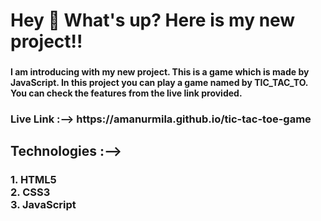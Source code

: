 <h1 align="left">Hey 👋 What's up?  Here is my new project!!</h1>

###

<h4 align="left">I am introducing with my new project. This is a game which is made by JavaScript. In this project you can play a game named by TIC_TAC_TO. You can check the features from the live link provided.</h4>

###

<h3 align="left">Live Link :--> https://amanurmila.github.io/tic-tac-toe-game</h3>

###

<h2 align="left">Technologies :--></h2>

###

<h3 align="left">1. HTML5<br>2. CSS3<br>3. JavaScript</h3>

###

